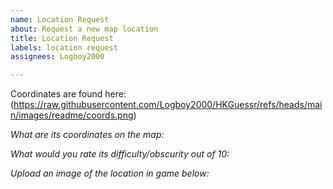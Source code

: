 ```yaml
---
name: Location Request
about: Request a new map location
title: Location Request
labels: location request
assignees: Logboy2000

---
```


Coordinates are found here: (https://raw.githubusercontent.com/Logboy2000/HKGuessr/refs/heads/main/images/readme/coords.png)

*What are its coordinates on the map:*

*What would you rate its difficulty/obscurity out of 10:*

*Upload an image of the location in game below:*

